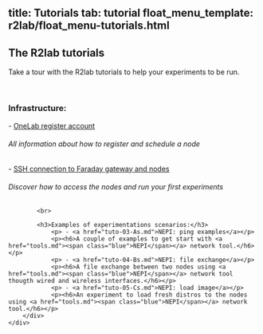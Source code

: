 title: Tutorials
tab: tutorial
float_menu_template: r2lab/float_menu-tutorials.html
---

<div class="container">
	<div class="row">
		<div class="col-md-12 intro">
			<h2>
			</h2>
			<h2>
				<a name="main"></a>The <span class="blue">R2lab</span> tutorials
			</h2>
			<p>Take a tour with the R2lab tutorials to help your experiments to be run.</p>
			<p>&nbsp;</p>
		</div>
	</div>
	<div class="row">
		<div class="col-md-8 text-block">
			<h3>Infrastructure:</h3>
				<p> - <a href="tuto-01-registration.md">OneLab register account</a></p>
				<p><h6>All information about how to register and schedule a node</h6></p>
				<p> - <a href="tuto-02-shell-tools.md">SSH connection to Faraday gateway and nodes</a></p>
				<p><h6>Discover how to access the nodes and run your first experiments</h6></p>
			
			<br>

			<h3>Examples of experimentations scenarios:</h3>
				<p> - <a href="tuto-03-As.md">NEPI: ping examples</a></p>
				<p><h6>A couple of examples to get start with <a href="tools.md"><span class="blue">NEPI</span></a> network tool.</h6></p>
				<p> - <a href="tuto-04-Bs.md">NEPI: file exchange</a></p>
				<p><h6>A file exchange between two nodes using <a href="tools.md"><span class="blue">NEPI</span></a> network tool thougth wired and wireless interfaces.</h6></p>
				<p> - <a href="tuto-05-Cs.md">NEPI: load image</a></p>
				<p><h6>An experiment to load fresh distros to the nodes using <a href="tools.md"><span class="blue">NEPI</span></a> network tool.</h6></p>
		</div>
	</div>
</div>
